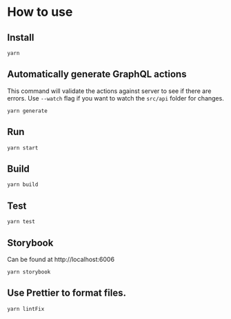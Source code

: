 # How to use

## Install
```
yarn
```

## Automatically generate GraphQL actions
This command will validate the actions against server to see if there are errors. Use `--watch` flag if you want to watch the `src/api` folder for changes.
```
yarn generate
```

## Run
```
yarn start
```

## Build
```
yarn build
```

## Test
```
yarn test
```

## Storybook
Can be found at http://localhost:6006
```
yarn storybook
```

## Use Prettier to format files.
```
yarn lintFix
```